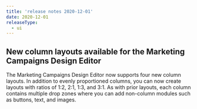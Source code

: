 ```yaml
---
title: 'release notes 2020-12-01'
date: 2020-12-01
releaseType:
  - ui
---
```


## New column layouts available for the Marketing Campaigns Design Editor

The Marketing Campaigns Design Editor now supports four new column layouts. In addition to evenly proportioned columns, you can now create layouts with ratios of 1:2, 2:1, 1:3, and 3:1. As with prior layouts, each column contains multiple drop zones where you can add non-column modules such as buttons, text, and images.
